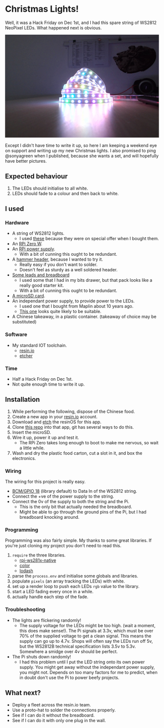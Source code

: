 # Christmas Lights!

Well, it was a Hack Friday on Dec 1st, and I had this spare string of WS2812 NeoPixel LEDs.  What happened next is obvious.

![lights](/media/lights.jpg)

Except I didn't have time to write it up, so here I am keeping a weekend eye on support and writing up my new Christmas lights.  I also promised to ping @sonyagreen when I published, because she wants a set, and will hopefully have better pictures.

## Expected behaviour

1) The LEDs should initialise to all white.
1) LEDs should fade to a colour and then back to white.

## I used

### Hardware

* A string of WS2812 lights.
  * I used [these](https://www.amazon.co.uk/gp/product/B01CFTBESA/) because they were on special offer when I bought them.
* An [RPi Zero W](https://shop.pimoroni.com/products/raspberry-pi-zero-w).
* An [RPi power supply](https://shop.pimoroni.com/products/raspberry-pi-universal-power-supply).
  * With a bit of cunning this ought to be redundant.
* A [hammer header](https://shop.pimoroni.com/products/gpio-hammer-header), because I wanted to try it.
  * Really easy if you don't want to solder.
  * Doesn't feel as sturdy as a well soldered header.
* [Some leads and breadboard](https://shop.pimoroni.com/products/maker-essentials-mini-breadboards-jumper-jerky)
  * I used some that I had in my bits drawer, but that pack looks like a really good starter kit.
  * With a bit of cunning this ought to be redundant.
* [A microSD card](https://shop.pimoroni.com/products/noobs-16gb-microsd-card).
* An independant power supply, to provide power to the LEDs.
  * I used one that I bought from Maplin about 10 years ago.
  * [This one](https://shop.pimoroni.com/products/5v-3a-barrel-jack-power-supply) looks quite likely to be suitable.
* A Chinese takeaway, in a plastic container.  (takeaway of choice may be substituted)

### Software

* My standard IOT toolchain.
  * [resin.io](https://resin.io/)
  * [etcher](https://etcher.io/)

### Time

* Half a Hack Friday on Dec 1st.
* Not quite enough time to write it up.

## Installation

1) While performing the following, dispose of the Chinese food.
1) Create a new app in your [resin.io](https://resin.io/) account.
1) Download and [etch](https://etcher.io/) the resinOS for this app.
1) Clone [this repo](https://github.com/resin-io-playground/ChristmasTree) into that app, git has several ways to do this.
1) Insert the microSD.
1) Wire it up, power it up and test it.
   * The RPi Zero takes long enough to boot to make me nervous, so wait a little while.
1) Wash and dry the plastic food carton, cut a slot in it, and box the electronics.

### Wiring

The wiring for this project is really easy.

* [BCM/GPIO 18](https://pinout.xyz/) (library default) to Data In of the WS2812 string.
* Connect the +ve of the power supply to the string.
* Connect the 0v of the supply to both the string and the Pi.
  * This is the only bit that actually needed the breadboard.
  * Might be able to go through the ground pins of the Pi, but I had breadboard knocking around.

### Programming

Programming was also fairly simple.  My thanks to some great libraries.  If you're just cloning my project you don't need to read this.

1) `require` the three libraries.
   * [rpi-ws281x-native](https://www.npmjs.com/package/rpi-ws281x-native)
   * [color](https://www.npmjs.com/package/color) 
   * [lodash](https://www.npmjs.com/package/lodash)
1) parse the `process.env` and initialise some globals and libraries.
1) populate `pixels` (an array tracking the LEDs) with white.
1) set up a render loop to push each LEDs `rgb` value to the library.
1) start a LED fading every once in a while.
1) actually handle each step of the fade.

### Troubleshooting

* The lights are flickering randomly!
  * The supply voltage for the LEDs might be too high. (wait a moment, this does make sense!).
    The Pi signals at 3.3v, which must be over 70% of the supplied voltage to get a clean signal. This means the supply can go up to 4.7v. Shops will often say the LEDs run off 5v, but the WS2812B technical specification lists 3.5v to 5.3v.  Somewhere a smidge over 4v should be perfect.
* The Pi shuts down randomly!
  * I had this problem until I put the LED string onto its own power supply. You might get away without the independant power supply, you might not. Depends on too many factors for me to predict, when in doubt don't use the Pi to power beefy projects.
  
## What next?

* Deploy a fleet across the resin.io team.
* Use a proto-hat to solder the connections properly.
* See if I can do it without the breadboard.
* See if I can do it with only one plug in the wall.
